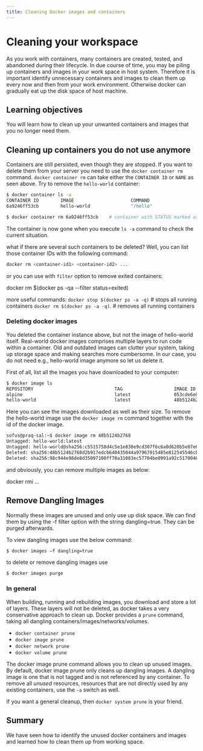 ```yaml
---
title: Cleaning Docker images and containers
---
```


# Cleaning your workspace
 As you work with containers, many containers are created, tested, and abandoned during their lifecycle. In due course of time, you may be piling up containers and images in your work space in host system. Therefore it is important identify unnecessary containers and images to clean them up every now and then from your work environment. Otherwise docker can gradually eat up the disk space of host machine.

## Learning objectives
 You will learn how to clean up your unwanted containers and images that you no longer need them.

## Cleaning up containers you do not use anymore

Containers are still persisted, even though they are stopped.
If you want to delete them from your server you need to use the `docker container rm` command.
`docker container rm` can take either the `CONTAINER ID` or `NAME` as seen above. Try to remove the `hello-world` container:

```bash
$ docker container ls -a
CONTAINER ID        IMAGE                     COMMAND                  CREATED             STATUS                      PORTS                                                          NAMES
6a9246ff53cb        hello-world               "/hello"                 18 seconds ago      Exited (0) 16 seconds ago                                                                  ecstatic_cray

$ docker container rm 6a9246ff53cb    # container with STATUS marked as exited

```

The container is now gone when you execute  `ls -a` command to check the current situation.

what if there are several such containers to be deleted? Well, you can list those container IDs with the following command:

```bash
docker rm <container-id1> <container-id2> ...
```
or you can use with `filter` option to remove exited containers:

docker rm $(docker ps -qa --filter status=exited)

more useful commands:
`docker stop $(docker ps -a -q)`  # stops all running containers
`docker rm $(docker ps -a -q)`.  #  removes all running containers

### Deleting docker images

You deleted the container instance above, but not the image of hello-world itself. Real-world docker images comprises multiple layers to run code within a container. Old and outdated images can clutter your system, taking up storage space and making searches more cumbersome. In our case, you do not need e.g., hello-world image anymore so let us delete it.

First of all, list all the images you have downloaded to your computer:

```bash
$ docker image ls
REPOSITORY                              TAG                   IMAGE ID            CREATED             SIZE
alpine                                  latest                053cde6e8953        9 days ago          3.97MB
hello-world                             latest                48b5124b2768        10 months ago       1.84kB
```

Here you can see the images downloaded as well as their size.
To remove the hello-world image use the `docker image rm` command together with the id of the docker image.

```bash
sofus@praq-sal:~$ docker image rm 48b5124b2768
Untagged: hello-world:latest
Untagged: hello-world@sha256:c5515758d4c5e1e838e9cd307f6c6a0d620b5e07e6f927b07d05f6d12a1ac8d7
Deleted: sha256:48b5124b2768d2b917edcb640435044a97967015485e812545546cbed5cf0233
Deleted: sha256:98c944e98de8d35097100ff70a31083ec57704be0991a92c51700465e4544d08
```
and obviously, you can remove multiple images as below:

docker rmi <your-image-id> <your-image-id> ...

## Remove Dangling Images

Normally these images are unused and only use up disk space. We can find them by using the -f filter option with the string dangling=true. They can be purged afterwards.

To view dangling images use the below command:

```bash
$ docker images –f dangling=true  

```

to delete or remove dangling images use
```
$ docker images purge

```

### In general

When building, running and rebuilding images, you download and store a lot of layers. These layers will not be deleted, as docker takes a very conservative approach to clean up. Docker provides a `prune` command, taking all dangling containers/images/networks/volumes.

* `docker container prune`
* `docker image prune`
* `docker network prune`
* `docker volume prune`

The docker image prune command allows you to clean up unused images. By default, docker image prune only cleans up dangling images. A dangling image is one that is not tagged and is not referenced by any container. To remove all _unused_ resources, resources that are not directly used by any existing containers, use the `-a` switch as well.

If you want a general cleanup, then `docker system prune` is your friend.

## Summary

We have seen how to identify the unused docker containers and images and learned how to clean them up from working space.
